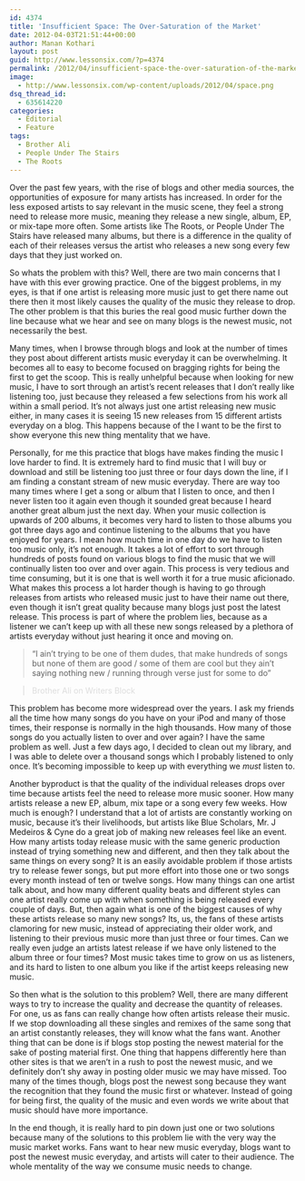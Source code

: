 ```yaml
---
id: 4374
title: 'Insufficient Space: The Over-Saturation of the Market'
date: 2012-04-03T21:51:44+00:00
author: Manan Kothari
layout: post
guid: http://www.lessonsix.com/?p=4374
permalink: /2012/04/insufficient-space-the-over-saturation-of-the-market/
image:
  - http://www.lessonsix.com/wp-content/uploads/2012/04/space.png
dsq_thread_id:
  - 635614220
categories:
  - Editorial
  - Feature
tags:
  - Brother Ali
  - People Under The Stairs
  - The Roots
---
```

Over the past few years, with the rise of blogs and other media sources, the opportunities of exposure for many artists has increased. In order for the less exposed artists to say relevant in the music scene, they feel a strong need to release more music, meaning they release a new single, album, EP, or mix-tape more often. Some artists like The Roots, or People Under The Stairs have released many albums, but there is a difference in the quality of each of their releases versus the artist who releases a new song every few days that they just worked on.

<!--more-->

So whats the problem with this? Well, there are two main concerns that I have with this ever growing practice. One of the biggest problems, in my eyes, is that if one artist is releasing more music just to get there name out there then it most likely causes the quality of the music they release to drop. The other problem is that this buries the real good music further down the line because what we hear and see on many blogs is the newest music, not necessarily the best.

Many times, when I browse through blogs and look at the number of times they post about different artists music everyday it can be overwhelming. It becomes all to easy to become focused on bragging rights for being the first to get the scoop. This is really unhelpful because when looking for new music, I have to sort through an artist&#8217;s recent releases that I don’t really like listening too, just because they released a few selections from his work all within a small period. It’s not always just one artist releasing new music either, in many cases it is seeing 15 new releases from 15 different artists everyday on a blog. This happens because of the I want to be the first to show everyone this new thing mentality that we have.

Personally, for me this practice that blogs have makes finding the music I love harder to find. It is extremely hard to find music that I will buy or download and still be listening too just three or four days down the line, if I am finding a constant stream of new music everyday. There are way too many times where I get a song or album that I listen to once, and then I never listen too it again even though it sounded great because I heard another great album just the next day. When your music collection is upwards of 200 albums, it becomes very hard to listen to those albums you got three days ago and continue listening to the albums that you have enjoyed for years. I mean how much time in one day do we have to listen too music only, it’s not enough. It takes a lot of effort to sort through hundreds of posts found on various blogs to find the music that we will continually listen too over and over again. This process is very tedious and time consuming, but it is one that is well worth it for a true music aficionado. What makes this process a lot harder though is having to go through releases from artists who released music just to have their name out there, even though it isn’t great quality because many blogs just post the latest release. This process is part of where the problem lies, because as a listener we can&#8217;t keep up with all these new songs released by a plethora of artists everyday without just hearing it once and moving on.

> &#8220;I ain&#8217;t trying to be one of them dudes, that make hundreds of songs but none of them are good / some of them are cool but they ain&#8217;t saying nothing new / running through verse just for some to do&#8221;
  
> <span style="color: #ddd;">Brother Ali on Writers Block</span>

This problem has become more widespread over the years. I ask my friends all the time how many songs do you have on your iPod and many of those times, their response is normally in the high thousands. How many of those songs do you actually listen to over and over again? I have the same problem as well. Just a few days ago, I decided to clean out my library, and I was able to delete over a thousand songs which I probably listened to only once. It&#8217;s becoming impossible to keep up with everything we _must_ listen to.

Another byproduct is that the quality of the individual releases drops over time because artists feel the need to release more music sooner. How many artists release a new EP, album, mix tape or a song every few weeks. How much is enough? I understand that a lot of artists are constantly working on music, because it&#8217;s their livelihoods, but artists like Blue Scholars, Mr. J Medeiros & Cyne do a great job of making new releases feel like an event. How many artists today release music with the same generic production instead of trying something new and different, and then they talk about the same things on every song? It is an easily avoidable problem if those artists try to release fewer songs, but put more effort into those one or two songs every month instead of ten or twelve songs. How many things can one artist talk about, and how many different quality beats and different styles can one artist really come up with when something is being released every couple of days. But, then again what is one of the biggest causes of why these artists release so many new songs? Its, us, the fans of these artists clamoring for new music, instead of appreciating their older work, and listening to their previous music more than just three or four times. Can we really even judge an artists latest release if we have only listened to the album three or four times? Most music takes time to grow on us as listeners, and its hard to listen to one album you like if the artist keeps releasing new music.

So then what is the solution to this problem? Well, there are many different ways to try to increase the quality and decrease the quantity of releases. For one, us as fans can really change how often artists release their music. If we stop downloading all these singles and remixes of the same song that an artist constantly releases, they will know what the fans want. Another thing that can be done is if blogs stop posting the newest material for the sake of posting material first. One thing that happens differently here than other sites is that we aren&#8217;t in a rush to post the newest music, and we definitely don&#8217;t shy away in posting older music we may have missed. Too many of the times though, blogs post the newest song because they want the recognition that they found the music first or whatever. Instead of going for being first, the quality of the music and even words we write about that music should have more importance.

In the end though, it is really hard to pin down just one or two solutions because many of the solutions to this problem lie with the very way the music market works. Fans want to hear new music everyday, blogs want to post the newest music everyday, and artists will cater to their audience. The whole mentality of the way we consume music needs to change.